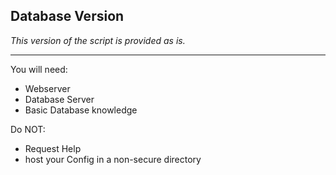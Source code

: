 ## Database Version
*This version of the script is provided as is.*
  
---
You will need:  
- Webserver  
- Database Server  
- Basic Database knowledge  

Do NOT:  
- Request Help  
- host your Config in a non-secure directory  
